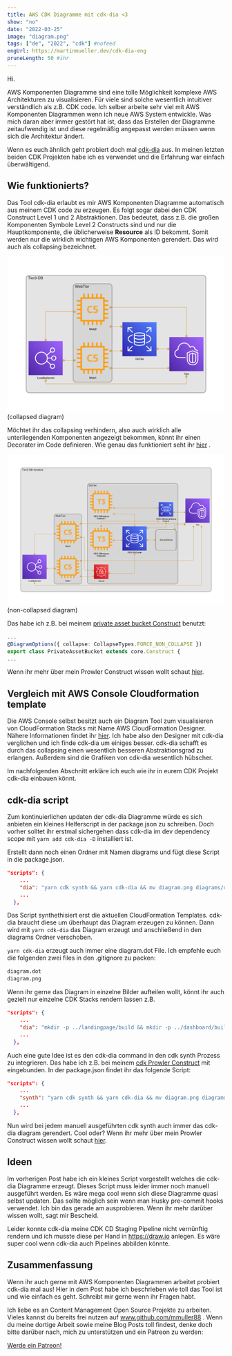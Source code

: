 ```yaml
---
title: AWS CDK Diagramme mit cdk-dia <3
show: "no"
date: "2022-03-25"
image: "diagram.png"
tags: ["de", "2022", "cdk"] #nofeed
engUrl: https://martinmueller.dev/cdk-dia-eng
pruneLength: 50 #ihr
---
```


Hi.

AWS Komponenten Diagramme sind eine tolle Möglichkeit komplexe AWS Architekturen zu visualisieren. Für viele sind solche wesentlich intuitiver verständlich als z.B. CDK code. Ich selber arbeite sehr viel mit AWS Komponenten Diagrammen wenn ich neue AWS System entwickle. Was mich daran aber immer gestört hat ist, dass das Erstellen der Diagramme zeitaufwendig ist und diese regelmäßig angepasst werden müssen wenn sich die Architektur ändert.

Wenn es euch ähnlich geht probiert doch mal [cdk-dia](https://github.com/pistazie/cdk-dia) aus. In meinen letzten beiden CDK Projekten habe ich es verwendet und die Erfahrung war einfach überwältigend.

## Wie funktionierts?

Das Tool cdk-dia erlaubt es mir AWS Komponenten Diagramme automatisch aus meinem CDK code zu erzeugen. Es folgt sogar dabei den CDK Construct Level 1 und 2 Abstraktionen. Das bedeutet, dass z.B. die großen Komponenten Symbole Level 2 Constructs sind und nur die Hauptkomponente, die üblicherweise **Resource** als ID bekommt. Somit werden nur die wirklich wichtigen AWS Komponenten gerendert. Das wird auch als collapsing bezeichnet.

![collapsed](https://raw.githubusercontent.com/mmuller88/mmblog/master/content/cdk-dia/decorator_example_collapsed.png)(collapsed diagram)

Möchtet ihr das collapsing verhindern, also auch wirklich alle unterliegenden Komponenten angezeigt bekommen, könnt ihr einen Decorater im Code definieren. Wie genau das funktioniert seht ihr [hier](https://github.com/pistazie/cdk-dia/tree/main/examples/experimental-decorator-example) .

![non-collapsed](https://raw.githubusercontent.com/mmuller88/mmblog/master/content/cdk-dia/decorator_example_non-collapsed.png)(non-collapsed diagram)

Das habe ich z.B. bei meinem [private asset bucket Construct](https://github.com/mmuller88/cdk-private-asset-bucket/blob/main/src/private-asset-bucket.ts) benutzt:

```ts
...
@DiagramOptions({ collapse: CollapseTypes.FORCE_NON_COLLAPSE })
export class PrivateAssetBucket extends core.Construct {
...
```

Wenn ihr mehr über mein Prowler Construct wissen wollt schaut [hier](https://martinmueller.dev/cdk-private-assets).

## Vergleich mit AWS Console Cloudformation template

Die AWS Console selbst besitzt auch ein Diagram Tool zum visualisieren von CloudFormation Stacks mit Name AWS CloudFormation Designer. Nähere Informationen findet ihr [hier](https://docs.aws.amazon.com/AWSCloudFormation/latest/UserGuide/working-with-templates-cfn-designer.html). Ich habe also den Designer mit cdk-dia verglichen und ich finde cdk-dia um einiges besser. cdk-dia schafft es durch das collapsing einen wesentlich besseren Abstraktionsgrad zu erlangen. Außerdem sind die Grafiken von cdk-dia wesentlich hübscher.

Im nachfolgenden Abschnitt erkläre ich euch wie ihr in eurem CDK Projekt cdk-dia einbauen könnt.

## cdk-dia script

Zum kontinuierlichen updaten der cdk-dia Diagramme würde es sich anbieten ein kleines Helferscript in der package.json zu schreiben. Doch vorher solltet ihr erstmal sichergehen dass cdk-dia im dev dependency scope mit `yarn add cdk-dia -D` installiert ist.

Erstellt dann noch einen Ordner mit Namen diagrams und fügt diese Script in die package.json.

```json
"scripts": {
    ...
    "dia": "yarn cdk synth && yarn cdk-dia && mv diagram.png diagrams/dashboard.png",
    ...
  },
```

Das Script synthethisiert erst die aktuellen CloudFormation Templates. cdk-dia braucht diese um überhaupt das Diagram erzeugen zu können. Dann wird mit `yarn cdk-dia` das Diagram erzeugt und anschließend in den diagrams Ordner verschoben.

`yarn cdk-dia` erzeugt auch immer eine diagram.dot File. Ich empfehle euch die folgenden zwei files in den .gitignore zu packen:

```txt
diagram.dot
diagram.png
```

Wenn ihr gerne das Diagram in einzelne Bilder aufteilen wollt, könnt ihr auch gezielt nur einzelne CDK Stacks rendern lassen z.B.

```json
"scripts": {
    ...
    "dia": "mkdir -p ../landingpage/build && mkdir -p ../dashboard/build && yarn cdk synth && yarn cdk-dia --stacks DashboardAppStack DashboardBackendStack && mv diagram.png diagrams/dashboard.png && yarn cdk-dia --stacks LandingPageStack && mv diagram.png diagrams/landingpage.png",
    ...
  },
```

Auch eine gute Idee ist es den cdk-dia command in den cdk synth Prozess zu integrieren. Das habe ich z.B. bei meinem [cdk Prowler Construct](https://github.com/mmuller88/cdk-prowler) mit eingebunden. In der package.json findet ihr das folgende Script:

```json
"scripts": {
    ...
    "synth": "yarn cdk synth && yarn cdk-dia && mv diagram.png diagrams/prowler.png",
    ...
  },
```

Nun wird bei jedem manuell ausgeführten cdk synth auch immer das cdk-dia diagram gerendert. Cool oder? Wenn ihr mehr über mein Prowler Construct wissen wollt schaut [hier](https://martinmueller.dev/prowler-cdk).

## Ideen

Im vorherigen Post habe ich ein kleines Script vorgestellt welches die cdk-dia Diagramme erzeugt. Dieses Script muss leider immer noch manuell ausgeführt werden. Es wäre mega cool wenn sich diese Diagramme quasi selbst updaten. Das sollte möglich sein wenn man Husky pre-commit hooks verwendet. Ich bin das gerade am ausprobieren. Wenn ihr mehr darüber wissen wollt, sagt mir Bescheid.

Leider konnte cdk-dia meine CDK CD Staging Pipeline nicht vernünftig rendern und ich musste diese per Hand in <https://draw.io> anlegen. Es wäre super cool wenn cdk-dia auch Pipelines abbilden könnte.

## Zusammenfassung

Wenn ihr auch gerne mit AWS Komponenten Diagrammen arbeitet probiert cdk-dia mal aus! Hier in dem Post habe ich beschrieben wie toll das Tool ist und wie einfach es geht. Schreibt mir gerne wenn ihr Fragen habt.

Ich liebe es an Content Management Open Source Projekte zu arbeiten. Vieles kannst du bereits frei nutzen auf www.github.com/mmuller88 . Wenn du meine dortige Arbeit sowie meine Blog Posts toll findest, denke doch bitte darüber nach, mich zu unterstützen und ein Patreon zu werden:

<a href="https://www.patreon.com/bePatron?u=29010217" data-patreon-widget-type="become-patron-button">Werde ein Patreon!</a><script async src="https://c6.patreon.com/becomePatronButton.bundle.js"></script>
